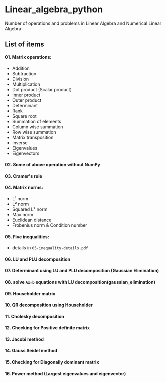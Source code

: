# Linear_algebra_python
Number of operations and problems in Linear Algebra and Numerical Linear Algebra 
## List of items
#### 01. Matrix operations:
* Addition
* Subtraction
* Division
* Multiplication
* Dot product (Scalar product)
* Inner product
* Outer product
* Determinant
* Rank
* Square root
* Summation of elements
* Column wise summation
* Row wise summation
* Matrix transposition
* Inverse
* Eigenvalues
* Eigenvectors
#### 02. Some of above operation without NumPy
#### 03. Cramer's rule
#### 04. Matrix norms:
* L¹ norm
* L² norm
* Squared L² norm
* Max norm
* Euclidean distance
* Frobenius norm & Condition number
#### 05. Five inequalities:
* details in `05-inequality-details.pdf`
#### 06. LU and PLU decomposition
#### 07. Determinant using LU and PLU decomposition (Gaussian Elimination)
#### 08. solve `Ax=b` equations with LU decomposition(gaussian_elimination)
#### 09. Householder matrix
#### 10. QR decomposition using Householder
#### 11. Cholesky decomposition
#### 12. Checking for Positive definite matrix
#### 13. Jacobi method
#### 14. Gauss Seidel method
#### 15. Checking for Diagonally dominant matrix
#### 16. Power method (Largest eigenvalues and eigenvector)
